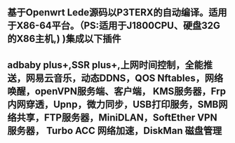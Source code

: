 基于Openwrt Lede源码以P3TERX的自动编译。适用于X86-64平台。（PS:适用于J1800CPU、硬盘32G的X86主机,)
)集成以下插件
---
adbaby plus+,SSR plus+,上网时间控制，全能推送，网易云音乐，动态DDNS，QOS Nftables，网络唤醒，openVPN服务端、客户端，
KMS服务器，Frp内网穿透，Upnp，微力同步，USB打印服务，SMB网络共享，FTP服务器，MiniDLAN，SoftEther VPN 服务器，
Turbo ACC 网络加速，DiskMan 磁盘管理
---
